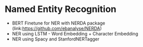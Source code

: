 # Named Entity Recognition

* BERT Finetune for NER with NERDA package (link:https://github.com/ebanalyse/NERDA)
* NER using LSTM - Word Embedding + Character Embedding
* NER using Spacy and StanfordNERTagger

